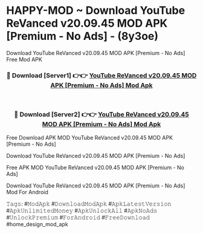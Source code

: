 # HAPPY-MOD ~ Download YouTube ReVanced v20.09.45 MOD APK [Premium - No Ads] - (8y3oe)
Download YouTube ReVanced v20.09.45 MOD APK [Premium - No Ads] Free Mod APK

<div align="center">
<h3>🔴 Download [Server1] 👉👉 <a href="https://apk-comot.site?title=YouTube_ReVanced_v20.09.45_MOD_APK_[Premium_-_No_Ads]">YouTube ReVanced v20.09.45 MOD APK [Premium - No Ads] Mod Apk</a></h3><br>

<h3>🔴 Download [Server2] 👉👉 <a href="https://apk-comot.site?title=YouTube_ReVanced_v20.09.45_MOD_APK_[Premium_-_No_Ads]">YouTube ReVanced v20.09.45 MOD APK [Premium - No Ads] Mod Apk</a></h3>
</div>


Free Download APK MOD YouTube ReVanced v20.09.45 MOD APK [Premium - No Ads]

Download YouTube ReVanced v20.09.45 MOD APK [Premium - No Ads] 

Free APK MOD YouTube ReVanced v20.09.45 MOD APK [Premium - No Ads] 

Download YouTube ReVanced v20.09.45 MOD APK [Premium - No Ads] Mod For Android

𝚃𝚊𝚐𝚜: #𝙼𝚘𝚍𝙰𝚙𝚔 #𝙳𝚘𝚠𝚗𝚕𝚘𝚊𝚍𝙼𝚘𝚍𝙰𝚙𝚔 #𝙰𝚙𝚔𝙻𝚊𝚝𝚎𝚜𝚝𝚅𝚎𝚛𝚜𝚒𝚘𝚗 #𝙰𝚙𝚔𝚄𝚗𝚕𝚒𝚖𝚒𝚝𝚎𝚍𝙼𝚘𝚗𝚎𝚢 #𝙰𝚙𝚔𝚄𝚗𝚕𝚘𝚌𝚔𝙰𝚕𝚕 #𝙰𝚙𝚔𝙽𝚘𝙰𝚍𝚜 #𝚄𝚗𝚕𝚘𝚌𝚔𝙿𝚛𝚎𝚖𝚒𝚞𝚖 #𝙵𝚘𝚛𝙰𝚗𝚍𝚛𝚘𝚒𝚍 #𝙵𝚛𝚎𝚎𝙳𝚘𝚠𝚗𝚕𝚘𝚊𝚍 #home_design_mod_apk